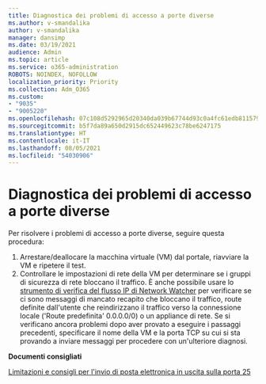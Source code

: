 ```yaml
---
title: Diagnostica dei problemi di accesso a porte diverse
ms.author: v-smandalika
author: v-smandalika
manager: dansimp
ms.date: 03/19/2021
audience: Admin
ms.topic: article
ms.service: o365-administration
ROBOTS: NOINDEX, NOFOLLOW
localization_priority: Priority
ms.collection: Adm_O365
ms.custom:
- "9035"
- "9005220"
ms.openlocfilehash: 07c108d5292965d20340da039b67744d93c0a4fc61edb8115796671f2f7f1552
ms.sourcegitcommit: b5f7da89a650d2915dc652449623c78be6247175
ms.translationtype: HT
ms.contentlocale: it-IT
ms.lasthandoff: 08/05/2021
ms.locfileid: "54030906"
---
```

# <a name="diagnostics-for-different-ports-access-issues"></a>Diagnostica dei problemi di accesso a porte diverse

Per risolvere i problemi di accesso a porte diverse, seguire questa procedura:

1. Arrestare/deallocare la macchina virtuale (VM) dal portale, riavviare la VM e ripetere il test. 
2. Controllare le impostazioni di rete della VM per determinare se i gruppi di sicurezza di rete bloccano il traffico. È anche possibile usare lo [strumento di verifica del flusso IP di Network Watcher](https://docs.microsoft.com/azure/network-watcher/network-watcher-ip-flow-verify-overview?WT.mc_id=Portal-Microsoft_Azure_Support) per verificare se ci sono messaggi di mancato recapito che bloccano il traffico, route definite dall'utente che reindirizzano il traffico verso la connessione locale ('Route predefinita' 0.0.0.0/0) o un appliance di rete.
Se si verificano ancora problemi dopo aver provato a eseguire i passaggi precedenti, specificare il nome della VM e la porta TCP su cui si sta provando a inviare messaggi per procedere con un'ulteriore diagnosi.

**Documenti consigliati**

[Limitazioni e consigli per l'invio di posta elettronica in uscita sulla porta 25](https://docs.microsoft.com/azure/virtual-network/troubleshoot-outbound-smtp-connectivity)